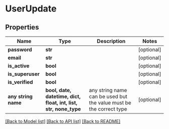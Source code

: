 # UserUpdate


## Properties
Name | Type | Description | Notes
------------ | ------------- | ------------- | -------------
**password** | **str** |  | [optional]
**email** | **str** |  | [optional]
**is_active** | **bool** |  | [optional]
**is_superuser** | **bool** |  | [optional]
**is_verified** | **bool** |  | [optional]
**any string name** | **bool, date, datetime, dict, float, int, list, str, none_type** | any string name can be used but the value must be the correct type | [optional]

[[Back to Model list]](../README.md#documentation-for-models) [[Back to API list]](../README.md#documentation-for-api-endpoints) [[Back to README]](../README.md)

